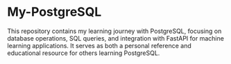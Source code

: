 # My-PostgreSQL
This repository contains my learning journey with PostgreSQL, focusing on database operations, SQL queries, and integration with FastAPI for machine learning applications. It serves as both a personal reference and educational resource for others learning PostgreSQL.

